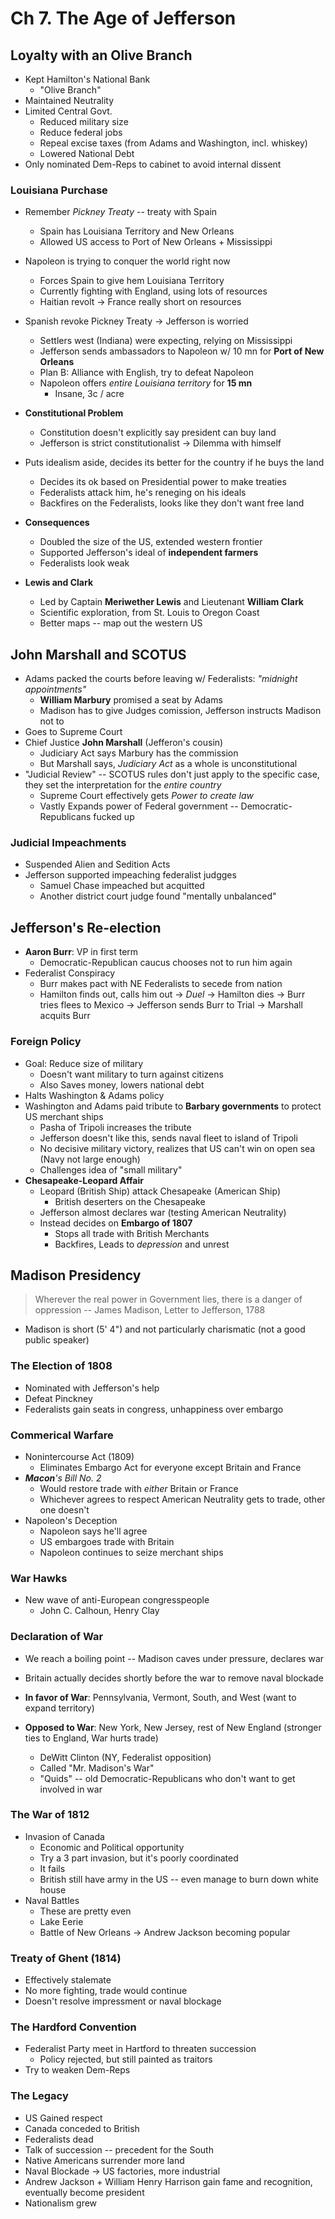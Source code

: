 # Ch 7. The Age of Jefferson

## Loyalty with an Olive Branch
* Kept Hamilton's National Bank
    - "Olive Branch"
* Maintained Neutrality
* Limited Central Govt.
    - Reduced military size
    - Reduce federal jobs
    - Repeal excise taxes (from Adams and Washington, incl. whiskey)
    - Lowered National Debt
* Only nominated Dem-Reps to cabinet to avoid internal dissent

### Louisiana Purchase
* Remember _Pickney Treaty_ -- treaty with Spain
    - Spain has Louisiana Territory and New Orleans
    - Allowed US access to Port of New Orleans + Mississippi
* Napoleon is trying to conquer the world right now
    - Forces Spain to give hem Louisiana Territory
    - Currently fighting with England, using lots of resources
    - Haitian revolt → France really short on resources
* Spanish revoke Pickney Treaty → Jefferson is worried
    - Settlers west (Indiana) were expecting, relying on Mississippi
    - Jefferson sends ambassadors to Napoleon w/ 10 mn for **Port of New Orleans**
    - Plan B: Alliance with English, try to defeat Napoleon
    - Napoleon offers _entire Louisiana territory_ for **15 mn**
        * Insane, 3c / acre

* **Constitutional Problem**
    - Constitution doesn't explicitly say president can buy land
    - Jefferson is strict constitutionalist → Dilemma with himself
* Puts idealism aside, decides its better for the country if he buys the land
    - Decides its ok based on Presidential power to make treaties
    - Federalists attack him, he's reneging on his ideals
    - Backfires on the Federalists, looks like they don't want free land 

* **Consequences**
    - Doubled the size of the US, extended western frontier
    - Supported Jefferson's ideal of **independent farmers**
    - Federalists look weak
* **Lewis and Clark**
    - Led by Captain **Meriwether Lewis** and Lieutenant **William Clark**
    - Scientific exploration, from St. Louis to Oregon Coast
    - Better maps -- map out the western US

## John Marshall and SCOTUS
* Adams packed the courts before leaving w/ Federalists: _"midnight appointments"_
    - **William Marbury** promised a seat by Adams
    - Madison has to give Judges comission, Jefferson instructs Madison not to
* Goes to Supreme Court
* Chief Justice **John Marshall** (Jefferon's cousin)
    - Judiciary Act says Marbury has the commission
    - But Marshall says, _Judiciary Act_ as a whole is unconstitutional
* "Judicial Review" -- SCOTUS rules don't just apply to the specific case, they set the interpretation for the _entire country_ 
    - Supreme Court effectively gets _Power to create law_
    - Vastly Expands power of Federal government -- Democratic-Republicans fucked up

### Judicial Impeachments
* Suspended Alien and Sedition Acts
* Jefferson supported impeaching federalist judgges
    - Samuel Chase impeached but acquitted 
    - Another district court judge found "mentally unbalanced" 

## Jefferson's Re-election
* **Aaron Burr**: VP in first term
    - Democratic-Republican caucus chooses not to run him again
* Federalist Conspiracy
    - Burr makes pact with NE Federalists to secede from nation
    - Hamilton finds out, calls him out → _Duel_ → Hamilton dies → Burr tries flees to Mexico → Jefferson sends Burr to Trial → Marshall acquits Burr

### Foreign Policy
* Goal: Reduce size of military 
    - Doesn't want military to turn against citizens
    - Also Saves money, lowers national debt
* Halts Washington & Adams policy
* Washington and Adams paid tribute to **Barbary governments** to protect US merchant ships 
    - Pasha of Tripoli increases the tribute
    - Jefferson doesn't like this, sends naval fleet to island of Tripoli
    - No decisive military victory, realizes that US can't win on open sea (Navy not large enough)
    - Challenges idea of "small military"
* **Chesapeake-Leopard Affair**
    - Leopard (British Ship) attack Chesapeake (American Ship)
        - British deserters on the Chesapeake
    - Jefferson almost declares war (testing American Neutrality)
    - Instead decides on **Embargo of 1807**
        - Stops all trade with British Merchants
        - Backfires, Leads to _depression_ and unrest

## Madison Presidency
> Wherever the real power in Government lies, there is a danger of oppression -- James Madison, Letter to Jefferson, 1788

* Madison is short (5' 4") and not particularly charismatic (not a good public speaker)

### The Election of 1808
* Nominated with Jefferson's help
* Defeat Pinckney
* Federalists gain seats in congress, unhappiness over embargo

### Commerical Warfare
* Nonintercourse Act (1809)
    - Eliminates Embargo Act for everyone except Britain and France
* _**Macon**'s Bill No. 2_
    - Would restore trade with _either_ Britain or France
    - Whichever agrees to respect American Neutrality gets to trade, other one doesn't 
* Napoleon's Deception
    - Napoleon says he'll agree
    - US embargoes trade with Britain
    - Napoleon continues to seize merchant ships


### War Hawks
* New wave of anti-European congresspeople
    - John C. Calhoun, Henry Clay

### Declaration of War
* We reach a boiling point -- Madison caves under pressure, declares war 
* Britain actually decides shortly before the war to remove naval blockade

* **In favor of War**: Pennsylvania, Vermont, South, and West (want to expand territory)
* **Opposed to War**: New York, New Jersey, rest of New England (stronger ties to England, War hurts trade)
    * DeWitt Clinton (NY, Federalist opposition)
    * Called "Mr. Madison's War"  
    * "Quids" -- old Democratic-Republicans who don't want to get involved in war

### The War of 1812
* Invasion of Canada
    - Economic and Political opportunity 
    - Try a 3 part invasion, but it's poorly coordinated
    - It fails
    - British still have army in the US -- even manage to burn down white house
* Naval Battles
    - These are pretty even
    - Lake Eerie
    - Battle of New Orleans → Andrew Jackson becoming popular

### Treaty of Ghent (1814)
* Effectively stalemate
* No more fighting, trade would continue
* Doesn't resolve impressment or naval blockage

### The Hardford Convention
* Federalist Party meet in Hartford to threaten succession
    - Policy rejected, but still painted as traitors
* Try to weaken Dem-Reps 

### The Legacy
* US Gained respect
* Canada conceded to British
* Federalists dead
* Talk of succession -- precedent for the South
* Native Americans surrender more land
* Naval Blockade → US factories, more industrial
* Andrew Jackson + William Henry Harrison gain fame and recognition, eventually become president
* Nationalism grew
